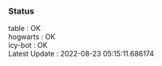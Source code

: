 ### Status


table : OK  
hogwarts : OK  
icy-bot : OK  
Latest Update : 2022-08-23 05:15:11.686174
